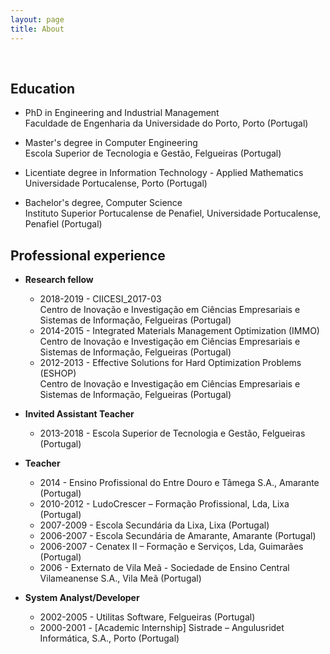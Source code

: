 ```yaml
---
layout: page
title: About
---
```


&nbsp;

## Education

* PhD in Engineering and Industrial Management \
Faculdade de Engenharia da Universidade do Porto, Porto (Portugal)

* Master's degree in Computer Engineering \
Escola Superior de Tecnologia e Gestão, Felgueiras (Portugal)

* Licentiate degree in Information Technology - Applied Mathematics \
Universidade Portucalense, Porto (Portugal)

* Bachelor's degree, Computer Science \
Instituto Superior Portucalense de Penafiel, Universidade Portucalense, Penafiel (Portugal)

## Professional experience

* __Research fellow__
  * 2018-2019 - CIICESI_2017-03 \
Centro de Inovação e Investigação em Ciências Empresariais e Sistemas de Informação, Felgueiras (Portugal)
  * 2014-2015 - Integrated Materials Management Optimization (IMMO) \
Centro de Inovação e Investigação em Ciências Empresariais e Sistemas de Informação, Felgueiras (Portugal)
  * 2012-2013 - Effective Solutions for Hard Optimization Problems (ESHOP) \
Centro de Inovação e Investigação em Ciências Empresariais e Sistemas de Informação, Felgueiras (Portugal)

* __Invited Assistant Teacher__
  * 2013-2018 - Escola Superior de Tecnologia e Gestão, Felgueiras (Portugal)

* __Teacher__
  * 2014 - Ensino Profissional do Entre Douro e Tâmega S.A., Amarante (Portugal)
  * 2010-2012 - LudoCrescer – Formação Profissional, Lda, Lixa (Portugal)
  * 2007-2009 - Escola Secundária da Lixa, Lixa (Portugal)
  * 2006-2007 - Escola Secundária de Amarante, Amarante (Portugal)
  * 2006-2007 - Cenatex II – Formação e Serviços, Lda, Guimarães (Portugal)
  * 2006 - Externato de Vila Meã - Sociedade de Ensino Central Vilameanense S.A., Vila Meã (Portugal)

* __System Analyst/Developer__
  * 2002-2005 - Utilitas Software, Felgueiras (Portugal)
  * 2000-2001 - [Academic Internship] Sistrade – Angulusridet Informática, S.A., Porto (Portugal)
